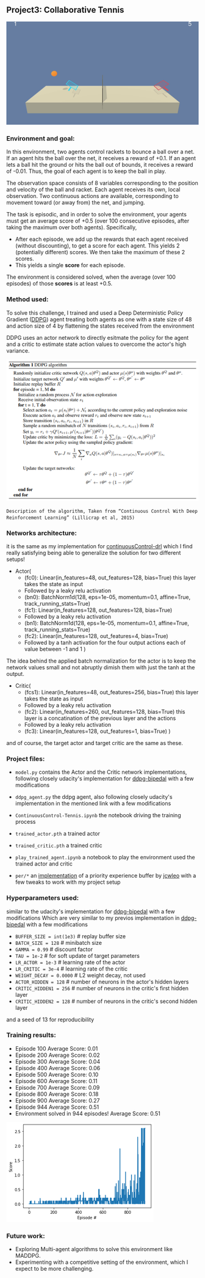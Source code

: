 ## Project3: Collaborative Tennis

<img src="images/agent_play.gif">

### Environment and goal:
In this environment, two agents control rackets to bounce a ball over a net. If an agent hits the ball over the net, it receives a reward of +0.1.  If an agent lets a ball hit the ground or hits the ball out of bounds, it receives a reward of -0.01.  Thus, the goal of each agent is to keep the ball in play.

The observation space consists of 8 variables corresponding to the position and velocity of the ball and racket. Each agent receives its own, local observation.  Two continuous actions are available, corresponding to movement toward (or away from) the net, and jumping. 

The task is episodic, and in order to solve the environment, your agents must get an average score of +0.5 (over 100 consecutive episodes, after taking the maximum over both agents). Specifically,

- After each episode, we add up the rewards that each agent received (without discounting), to get a score for each agent. This yields 2 (potentially different) scores. We then take the maximum of these 2 scores.
- This yields a single **score** for each episode.

The environment is considered solved, when the average (over 100 episodes) of those **scores** is at least +0.5.

### Method used:
To solve this challenge, I trained and used a Deep Deterministic Policy Gradient  ([DDPG](https://arxiv.org/pdf/1509.02971.pdf)) agent treating both agents as one with a state size of 48 and action size of 4 by flattening the states received from the environment

DDPG uses an actor network to directly esitmate the policy for the agent and a critic to estimate state action values to overcome the actor's high variance.

<img src="images/ddpg.png" />

`Description of the algorithm, Taken from “Continuous Control With Deep Reinforcement Learning” (Lillicrap et al, 2015)` 

### Networks architecture:
it is the same as my implementation for [continuousControl-drl](https://github.com/alleboudy/continuousControl-drl) which I find really satisfying being able to generalize the solution for two different setups!
- Actor(
  - (fc0): Linear(in_features=48, out_features=128, bias=True)  this layer takes the state as input
  - Followed by a leaky relu activation
  - (bn0): BatchNorm1d(128, eps=1e-05, momentum=0.1, affine=True, track_running_stats=True)
  - (fc1): Linear(in_features=128, out_features=128, bias=True)
  - Followed by a leaky relu activation
  - (bn1): BatchNorm1d(128, eps=1e-05, momentum=0.1, affine=True, track_running_stats=True)
  - (fc2): Linear(in_features=128, out_features=4, bias=True)
  - Followed by a tanh activation for the four output actions each of value between -1 and 1
)

The idea behind the applied batch normalization for the actor is to keep the network values small and not abruptly dimish them with just the tanh at the output.


- Critic(
  -   (fcs1): Linear(in_features=48, out_features=256, bias=True)  this layer takes the state as input
  - Followed by a leaky relu activation
  - (fc2): Linear(in_features=260, out_features=128, bias=True) this layer is a concatination of the previous layer and the actions
  - Followed by a leaky relu activation
  - (fc3): Linear(in_features=128, out_features=1, bias=True)
)

and of course, the target actor and target critic are the same as these.

### Project files:
- `model.py` contains the Actor and the Critic network implementations, following closely udacity's implementation for [ddpg-bipedal](https://github.com/udacity/deep-reinforcement-learning/tree/master/ddpg-bipedal) with a few modifications

- `ddpg_agent.py` the ddpg agent, also following closely udacity's implementation in the mentioned link with a few modifications


- `ContinuousControl-Tennis.ipynb` the notebook driving the training process
- `trained_actor.pth` a trained actor
- `trained_critic.pth` a trained critic
- `play_trained_agent.ipynb` a notebook to play the environment used the trained actor and critic
- `per/*` an [implementation](https://github.com/rlcode/per) of a priority experience buffer by [jcwleo](https://github.com/jcwleo) with a few tweaks to work with my project setup

### Hyperparameters used:
similar to the udacity's implementation for [ddpg-bipedal](https://github.com/udacity/deep-reinforcement-learning/tree/master/ddpg-bipedal) with a few modifications
Which are very similar to my previos implementation in [ddpg-bipedal](https://github.com/udacity/deep-reinforcement-learning/tree/master/ddpg-bipedal) with a few modifications

- `BUFFER_SIZE = int(1e3)`    # replay buffer size
- `BATCH_SIZE = 128`          # minibatch size
- `GAMMA = 0.99`              # discount factor
- `TAU = 1e-2`              # for soft update of target parameters
- `LR_ACTOR = 1e-3`         # learning rate of the actor
- `LR_CRITIC = 3e-4`        # learning rate of the critic
- `WEIGHT_DECAY = 0.0000`   # L2 weight decay, not used
- `ACTOR_HIDDEN = 128`		# number of neurons in the actor's hidden layers
- `CRITIC_HIDDEN1 = 256`  # number of neurons in the critic's first hidden layer
- `CRITIC_HIDDEN2 = 128`  # number of neurons in the critic's second hidden layer


and a seed of 13 for reproducibility



### Training results:
- Episode 100	Average Score: 0.01
- Episode 200	Average Score: 0.02
- Episode 300	Average Score: 0.04
- Episode 400	Average Score: 0.06
- Episode 500	Average Score: 0.10
- Episode 600	Average Score: 0.11
- Episode 700	Average Score: 0.09
- Episode 800	Average Score: 0.18
- Episode 900	Average Score: 0.27
- Episode 944	Average Score: 0.51
- Environment solved in 944 episodes!	Average Score: 0.51

<img src="images/scores_plot.png">

### Future work:
- Exploring Multi-agent algorithms to solve this environment like MADDPG.
- Experimenting with a competitive setting of the environment, which I expect to be more challenging.
